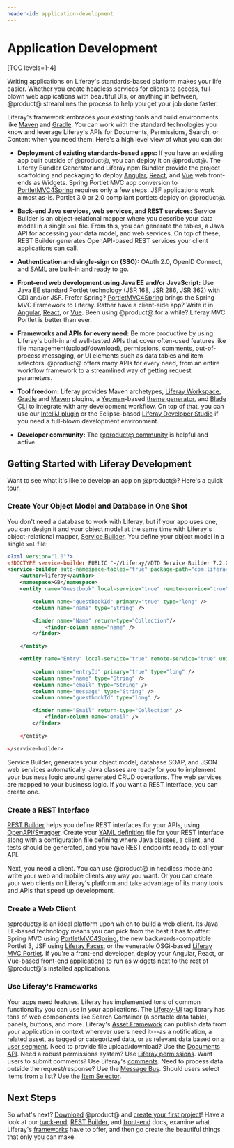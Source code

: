 ```yaml
---
header-id: application-development
---
```


# Application Development

[TOC levels=1-4]

Writing applications on Liferay's standards-based platform makes your life
easier. Whether you create headless services for clients to access, full-blown
web applications with beautiful UIs, or anything in between, @product@
streamlines the process to help you get your job done faster. 

Liferay's framework embraces your existing tools and build environments like
[Maven](https://maven.apache.org) and [Gradle](https://gradle.org). You can work
with the standard technologies you know and leverage Liferay's APIs for
Documents, Permissions, Search, or Content when you need them. Here's a high
level view of what you can do: 

-   **Deployment of existing standards-based apps:** If you have an existing app 
    built outside of @product@, you can deploy it on @product@. The Liferay
    Bundler Generator and Liferay npm Bundler provide the project scaffolding
    and packaging to deploy [Angular](https://angular.io/), [React](https://reactjs.org/), and [Vue](https://vuejs.org/) web front-ends as Widgets.
    Spring Portlet MVC app conversion to [PortletMVC4Spring](https://github.com/liferay/portletmvc4spring) requires only a few
    steps. JSF applications work almost as-is. Portlet 3.0 or 2.0 compliant
    portlets deploy on @product@. 

-   **Back-end Java services, web services, and REST services:** Service Builder
    is an object-relational mapper where you describe your data model in
    a single `xml` file. From this, you can generate the tables, a Java API for
    accessing your data model, and web services. On top of these, REST Builder
    generates OpenAPI-based REST services your client applications can call. 

-   **Authentication and single-sign on (SSO):** OAuth 2.0, OpenID Connect, and
    SAML are built-in and ready to go. 

-   **Front-end web development using Java EE and/or JavaScript:** Use Java EE
    standard Portlet technology (JSR 168, JSR 286, JSR 362) with CDI and/or JSF.
    Prefer Spring? [PortletMVC4Spring](https://github.com/liferay/portletmvc4spring) brings the Spring MVC Framework to Liferay. 
    Rather have a client-side app? Write it in [Angular](https://angular.io/),
    [React](https://reactjs.org/), or [Vue](https://vuejs.org/). Been using
    @product@ for a while? Liferay MVC Portlet is better than ever. 

-   **Frameworks and APIs for every need:** Be more productive by using
    Liferay's built-in and well-tested APIs that cover often-used features like
    file management(upload/download), permissions, comments, out-of-process
    messaging, or UI elements such as data tables and item selectors. @product@
    offers many APIs for every need, from an entire workflow framework to
    a streamlined way of getting request parameters.

-   **Tool freedom:** Liferay provides Maven archetypes, [Liferay Workspace](/docs/7-2/reference/-/knowledge_base/r/liferay-workspace),
    [Gradle](/docs/7-2/reference/-/knowledge_base/r/gradle-plugins) and [Maven](/docs/7-2/reference/-/knowledge_base/r/maven-plugins) plugins, a [Yeoman](http://yeoman.io/)-based [theme generator](/docs/7-2/reference/-/knowledge_base/r/theme-generator), and [Blade CLI](/docs/7-2/reference/-/knowledge_base/r/blade-cli)
    to integrate with any development workflow. On top of that, you can use our
    [IntelliJ plugin](/docs/7-2/reference/-/knowledge_base/r/intellij) or the
    Eclipse-based [Liferay Developer Studio](/docs/7-2/reference/-/knowledge_base/r/liferay-dev-studio) if you need 
    a full-blown development environment. 

-   **Developer community:** The
    [@product@ community](https://liferay.dev)
    is helpful and active. 

## Getting Started with Liferay Development

Want to see what it's like to develop an app on @product@? Here's a quick tour. 

### Create Your Object Model and Database in One Shot

You don't need a database to work with Liferay, but if your app uses one, you
can design it and your object model at the same time with Liferay's
object-relational mapper, [Service Builder](/docs/7-2/appdev/-/knowledge_base/a/service-builder). 
You define your object model in a single `xml` file: 

```xml
<?xml version="1.0"?>
<!DOCTYPE service-builder PUBLIC "-//Liferay//DTD Service Builder 7.2.0//EN" "http://www.liferay.com/dtd/liferay-service-builder_7_0_0.dtd">
<service-builder auto-namespace-tables="true" package-path="com.liferay.docs.guestbook">
    <author>liferay</author>
    <namespace>GB</namespace>
    <entity name="Guestbook" local-service="true" remote-service="true" uuid="true">

        <column name="guestbookId" primary="true" type="long" />
        <column name="name" type="String" />

        <finder name="Name" return-type="Collection"/>
            <finder-column name="name" />
        </finder>

    </entity>

	<entity name="Entry" local-service="true" remote-service="true" uuid="true">
	
	    <column name="entryId" primary="true" type="long" />
        <column name="name" type="String" />
        <column name="email" type="String" />
        <column name="message" type="String" />
        <column name="guestbookId" type="long" />

        <finder name="Email" return-type="Collection" />
            <finder-column name="email" />
        </finder>

    </entity>

</service-builder>
```

Service Builder, generates your object model, database SOAP, and JSON web
services automatically. Java classes are ready for you to implement your
business logic around generated CRUD operations. The web services are mapped to
your business logic. If you want a REST interface, you can create one. 

### Create a REST Interface

[REST Builder](/docs/7-2/appdev/-/knowledge_base/a/rest-builder) helps you define
REST interfaces for your APIs, using [OpenAPI/Swagger](https://swagger.io/docs/specification/about/). 
Create your [YAML definition](https://swagger.io/docs/specification/basic-structure/) 
file for your REST interface along with a configuration file defining where Java
classes, a client, and tests should be generated, and you have REST endpoints
ready to call your API. 

Next, you need a client. You can use @product@ in headless mode and write your
web and mobile clients any way you want. Or you can create your web clients on
Liferay's platform and take advantage of its many tools and APIs that speed up
development. 

### Create a Web Client

@product@ is an ideal platform upon which to build a web client. Its Java
EE-based technology means you can pick from the best it has to offer: Spring MVC
using [PortletMVC4Spring](https://github.com/liferay/portletmvc4spring), the new
backwards-compatible Portlet 3, JSF using [Liferay Faces](https://liferayfaces.org), 
or the venerable OSGi-based [Liferay MVC Portlet](/docs/7-2/appdev/-/knowledge_base/a/liferay-mvc-portlet). 
If you're a front-end developer, deploy your Angular, React, or Vue-based
front-end applications to run as widgets next to the rest of @product@'s
installed applications. 

### Use Liferay's Frameworks

Your apps need features. Liferay has implemented tons of common functionality
you can use in your applications. The [Liferay-UI](@platform-ref@/7.2-latest/taglibs/util-taglib/liferay-ui/tld-summary.html) tag library 
has tons of web components like Search Container (a sortable data table),
panels, buttons, and more. Liferay's [Asset Framework](/docs/7-2/frameworks/-/knowledge_base/f/asset-framework)
can publish data from your application in context wherever users need it---as
a notification, a related asset, as tagged or categorized data, or as relevant
data based on a [user segment](docs/7-2/user/-/knowledge_base/u/creating-user-segments). Need to provide file upload/download? Use the 
[Documents API](/docs/7-2/frameworks/-/knowledge_base/f/documents-and-media-api). Need a robust permissions system? Use [Liferay permissions](/docs/7-2/frameworks/-/knowledge_base/f/defining-application-permissions).
Want users to submit comments? Use Liferay's [comments](/docs/7-2/frameworks/-/knowledge_base/f/adding-comments-to-your-app).
Need to process data outside the request/response? Use the [Message Bus](/docs/7-2/frameworks/-/knowledge_base/f/message-bus). 
Should users select items from a list? Use the [Item Selector](/docs/7-2/frameworks/-/knowledge_base/f/item-selector).

## Next Steps

So what's next? [Download](/download) @product@ and [create your first project](/docs/7-2/reference/-/knowledge_base/r/creating-a-project)! 
Have a look at our [back-end](/docs/7-2/appdev/-/knowledge_base/a/service-builder), [REST Builder](/docs/7-2/appdev/-/knowledge_base/a/rest-builder), and [front-end](/docs/7-2/appdev/-/knowledge_base/a/web-front-ends) docs, 
examine what Liferay's [frameworks](/docs/7-2/frameworks) have to offer, and
then go create the beautiful things that only you can make. 

